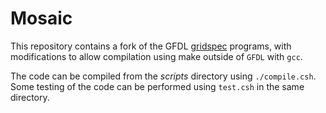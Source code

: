 Mosaic 
========

This repository contains a fork of the GFDL [gridspec](http://www.gfdl.noaa.gov/~vb/grids/gridspec-tools.html) programs, with modifications to allow compilation using make outside of `GFDL` with `gcc`.

The code can be compiled from the _scripts_ directory using `./compile.csh`. Some testing of the code can be performed using `test.csh` in the same directory.